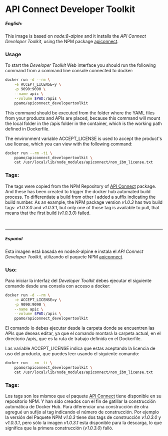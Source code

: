 # API Connect Developer Toolkit
##### English:
This image is based on *node:8-alpine* and it installs the *API Connect Developer Toolkit*, using the NPM package [apiconnect](https://www.npmjs.com/package/apiconnect).

### Usage
To start the *Developer Toolkit* Web interface you should run the following command from a command line console connected to docker:
```sh
docker run -d --rm \
	-e ACCEPT_LICENSE=y \
	-p 9090:9090 \
	--name apic \
	--volume $PWD:/apis \
	ppamo/apiconnect_developertoolkit
```

This command should be executed from the folder where the YAML files from your products and APIs are placed, because this command will mount the local folder in the /apis folder in the container, which is the working path defined in Dockerfile.

The environment variable ACCEPT_LICENSE is used to accept the product's use license, which you can view with the following command:
```sh
docker run --rm -ti \
	ppamo/apiconnect_developertoolkit \
	cat /usr/local/lib/node_modules/apiconnect/non_ibm_license.txt
```

### Tags:

The tags were copied from the NPM Repository of [API Connect](https://www.npmjs.com/package/apiconnect) package.   And these has been created to trigger the docker hub automated build process.   To differentiate a build from other I added a suffix indicating the build number.   As an example, the NPM package version *v1.0.3* has two build tags: *v1.0.3.0* and *v1.0.3.1*, but only one of those tag is available to pull, that means that the first build (*v1.0.3.0*) failed.


&nbsp;

***

##### Español
Esta imagen está basada en node:8-alpine e instala el *API Connect Developer Toolkit*, utilizando el paquete NPM [apiconnect](https://www.npmjs.com/package/apiconnect).

### Uso:
Para iniciar la interfaz del *Developer Toolkit* debes ejecutar el siguiente comando desde una consola con acceso a docker:
```sh
docker run -d --rm \
	-e ACCEPT_LICENSE=y \
	-p 9090:9090 \
	--name apic \
	--volume $PWD:/apis \
	ppamo/apiconnect_developertoolkit
```

El comando lo debes ejecutar desde la carpeta donde se encuentren las APIs que deseas editar, ya que el comando montará la carpeta actual, en el directorio /apis, que es la ruta de trabajo definida en el Dockerfile.

Las variable ACCEPT_LICENSE indica que estas aceptando la licencia de uso del producto, que puedes leer usando el siguiente comando:
```sh
docker run --rm -ti \
	ppamo/apiconnect_developertoolkit \
	cat /usr/local/lib/node_modules/apiconnect/non_ibm_license.txt
```

### Tags:
Los tags son los mismos que el paquete [API Connect](https://www.npmjs.com/package/apiconnect) tiene disponible en su repositorio NPM.   Y han sido creados con el fin de gatillar la construcción automática de Docker Hub.
Para diferenciar una construcción de otra agregué un sufijo al tag indicando el número de construcción.   Por ejemplo la versión del Paquete NPM *v1.0.3* tiene dos tags de construcción *v1.0.3.0* y *v1.0.3.1*, pero sólo la imagen *v1.0.3.1* esta disponible para la descarga, lo que significa que la primera construcción (*v1.0.3.0*) falló.
